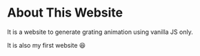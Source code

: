 # About This Website

It is a website to generate grating animation using vanilla JS only.

It is also my first website 😆
